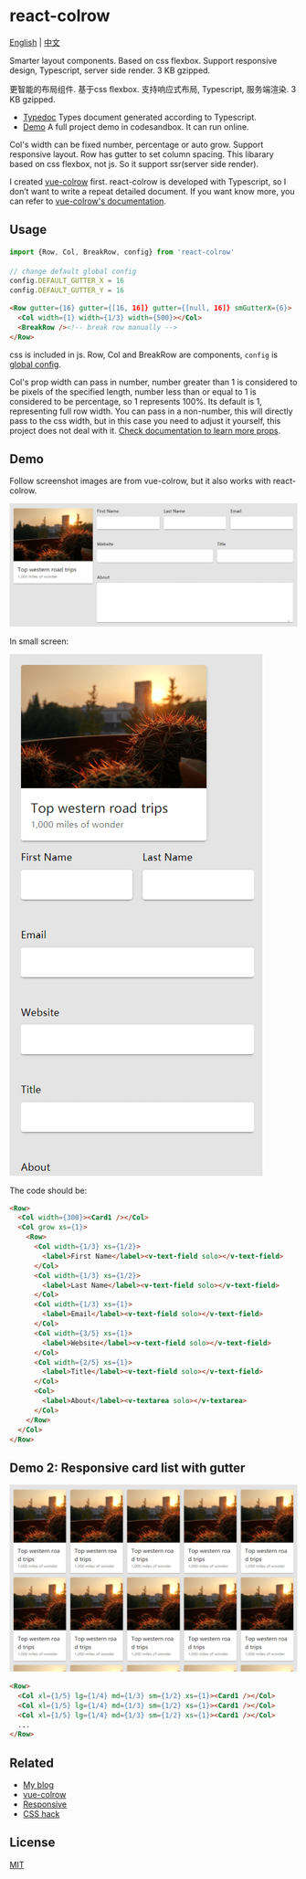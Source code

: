 # react-colrow
[English](https://github.com/phphe/react-colrow/blob/master/README.md) | [中文](https://github.com/phphe/react-colrow/blob/master/README_zh.md)

Smarter layout components. Based on css flexbox. Support responsive design, Typescript, server side render. 3 KB gzipped.

更智能的布局组件. 基于css flexbox. 支持响应式布局, Typescript, 服务端渲染. 3 KB gzipped. 

* [Typedoc](https://react-colrow.phphe.com) Types document generated according to Typescript.
* [Demo](https://codesandbox.io/s/react-colrow-demo-vs6vg) A full project demo in codesandbox. It can run online.

Col's width can be fixed number, percentage or auto grow. Support responsive layout. Row has gutter to set column spacing. This libarary based on css flexbox, not js. So it support ssr(server side render).

I created [vue-colrow](https://vue-colrow.phphe.com) first. react-colrow is developed with Typescript, so I don’t want to write a repeat detailed document. If you want know more, you can refer to [vue-colrow's documentation](https://vue-colrow.phphe.com).

## Usage
```js
import {Row, Col, BreakRow, config} from 'react-colrow'

// change default global config
config.DEFAULT_GUTTER_X = 16
config.DEFAULT_GUTTER_Y = 16
```
```html
<Row gutter={16} gutter={[16, 16]} gutter={[null, 16]} smGutterX={6}>
  <Col width={1} width={1/3} width={500}></Col>
  <BreakRow /><!-- break row manually -->
</Row>
```
css is included in js. Row, Col and BreakRow are components, `config` is [global config](https://vue-colrow.phphe.com/api.html#config). 

Col's prop width can pass in number, number greater than 1 is considered to be pixels of the specified length, number less than or equal to 1 is considered to be percentage, so 1 represents 100%. Its default is 1, representing full row width. You can pass in a non-number, this will directly pass to the css width, but in this case you need to adjust it yourself, this project does not deal with it. [Check documentation to learn more props](https://vue-colrow.phphe.com).

## Demo
Follow screenshot images are from vue-colrow, but it also works with react-colrow.

![image](https://github.com/phphe/vue-colrow/blob/master/public/colrow-form.png?raw=true)

In small screen: 

![image](https://github.com/phphe/vue-colrow/blob/master/public/colrow-form-xs.png?raw=true)

The code should be:
```html
<Row>
  <Col width={300}><Card1 /></Col>
  <Col grow xs={1}>
    <Row>
      <Col width={1/3} xs={1/2}>
        <label>First Name</label><v-text-field solo></v-text-field>
      </Col>
      <Col width={1/3} xs={1/2}>
        <label>Last Name</label><v-text-field solo></v-text-field>
      </Col>
      <Col width={1/3} xs={1}>
        <label>Email</label><v-text-field solo></v-text-field>
      </Col>
      <Col width={3/5} xs={1}>
        <label>Website</label><v-text-field solo></v-text-field>
      </Col>
      <Col width={2/5} xs={1}>
        <label>Title</label><v-text-field solo></v-text-field>
      </Col>
      <Col>
        <label>About</label><v-textarea solo></v-textarea>
      </Col>
    </Row>
  </Col>
</Row>
```
## Demo 2: Responsive card list with gutter
![image](https://github.com/phphe/vue-colrow/blob/master/public/colrow-list.png?raw=true)
```html
<Row>
  <Col xl={1/5} lg={1/4} md={1/3} sm={1/2} xs={1}><Card1 /></Col>
  <Col xl={1/5} lg={1/4} md={1/3} sm={1/2} xs={1}><Card1 /></Col>
  <Col xl={1/5} lg={1/4} md={1/3} sm={1/2} xs={1}><Card1 /></Col>
  ...
</Row>
```

## Related
* [My blog](https://phphe.com)
* [vue-colrow](https://vue-colrow.phphe.com)
* [Responsive](https://vue-colrow.phphe.com/guide.html#responsive)
* [CSS hack](https://vue-colrow.phphe.com/guide.html#css-hack)

## License
[MIT](http://opensource.org/licenses/MIT)